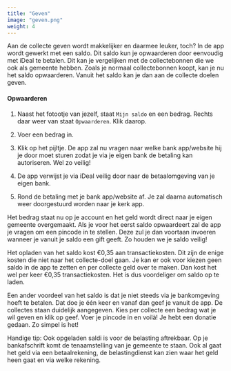 ```yaml
---
title: "Geven"
image: "geven.png"
weight: 4
---
```

Aan de collecte geven wordt makkelijker en daarmee leuker, toch? In de app wordt gewerkt met een saldo. Dit saldo kun je
opwaarderen door eenvoudig met iDeal te betalen. Dit kan je vergelijken met de collectebonnen die we ook als gemeente hebben.
Zoals je normaal collectebonnen koopt, kan je nu het saldo opwaarderen. Vanuit het saldo kan je dan aan de collecte doelen geven.

#### Opwaarderen
1. Naast het fotootje van jezelf, staat `Mijn saldo` en een bedrag. Rechts daar weer van staat `Opwaarderen`. Klik
   daarop.

2. Voer een bedrag in.

3. Klik op het pijltje. De app zal nu vragen naar welke bank app/website hij je door moet sturen zodat je via je eigen
   bank de betaling kan autoriseren. Wel zo veilig!

4. De app verwijst je via iDeal veilig door naar de betaalomgeving van je eigen bank.

5. Rond de betaling met je bank app/website af. Je zal daarna automatisch weer doorgestuurd worden naar je kerk app.

Het bedrag staat nu op je account en het geld wordt direct naar je eigen gemeente overgemaakt. Als je voor het eerst
saldo opwaardeert zal de app je vragen om een pincode in te stellen. Deze zul je dan voortaan invoeren wanneer je vanuit
je saldo een gift geeft. Zo houden we je saldo veilig!

Het opladen van het saldo kost €0,35 aan transactiekosten. Dit zijn de enige kosten die niet naar het collecte-doel
gaan. Je kan er ook voor kiezen geen saldo in de app te zetten en per collecte geld over te maken. Dan kost het wel per
keer €0,35 transactiekosten. Het is dus voordeliger om saldo op te laden.

Een ander voordeel van het saldo is dat je niet steeds via je bankomgeving hoeft te betalen. Dat doe je één keer en
vanaf dan geef je vanuit de app. De collectes staan duidelijk aangegeven. Kies per collecte een bedrag wat je wil geven
en klik op geef. Voer je pincode in en voilà! Je hebt een donatie gedaan. Zo simpel is het!

Handige tip:
Ook opgeladen saldi is voor de belasting aftrekbaar. Op je bankafschrift komt de tenaamstelling van je gemeente te
staan. Ook al gaat het geld via een betaalrekening, de belastingdienst kan zien waar het geld heen gaat en via welke
rekening.